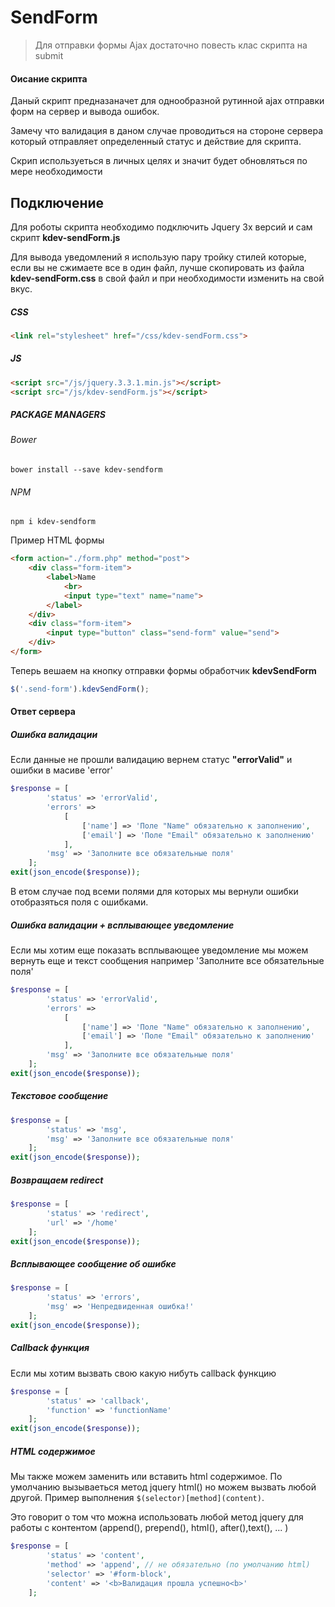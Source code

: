 #  SendForm
> Для отправки формы Ajax   достаточно  повесть клас скрипта на submit

#### Оисание скрипта
Даный скрипт предназаначет для однообразной рутинной ajax отправки форм на сервер и вывода ошибок. 


Замечу что валидация в даном случае проводиться на стороне сервера который отправляет определенный статус и действие для скрипта.

Скрип используеться в личных целях и значит будет обновляться по мере необходимости

## Подключение

Для роботы скрипта необходимо подключить Jquery 3х версий и сам скрипт **kdev-sendForm.js**

Для вывода уведомлений я использую пару тройку стилей которые, если вы не сжимаете все в один файл, лучше скопировать из файла **kdev-sendForm.css** в свой файл и при необходимости изменить на свой вкус.

##### CSS

```html
<link rel="stylesheet" href="/css/kdev-sendForm.css">
```

##### JS

```html
<script src="/js/jquery.3.3.1.min.js"></script>
<script src="/js/kdev-sendForm.js"></script>
```

##### PACKAGE MANAGERS
###### Bower
`bower install --save kdev-sendform`

###### NPM
`npm i kdev-sendform`

Пример HTML формы

```html
<form action="./form.php" method="post">
    <div class="form-item">
        <label>Name
            <br>
            <input type="text" name="name">
        </label>
    </div>
    <div class="form-item">
        <input type="button" class="send-form" value="send">
    </div>
</form>
```

Теперь вешаем на кнопку отправки формы обработчик **kdevSendForm**

```javascript
$('.send-form').kdevSendForm();
```

#### Ответ сервера
##### Ошибка валидации
Если данные не прошли валидацию вернем статус **"errorValid"** и ошибки в масиве 'error'

```php
$response = [
        'status' => 'errorValid',
        'errors' =>
            [
                ['name'] => 'Поле "Name" обязательно к заполнению',
                ['email'] => 'Поле "Email" обязательно к заполнению'
            ],
        'msg' => 'Заполните все обязательные поля'
    ];
exit(json_encode($response));
```
В етом случае под всеми полями для которых мы вернули ошибки отобразяться поля с ошибками.

##### Ошибка валидации + всплывающее уведомление
Если мы хотим еще показать всплывающее уведомление мы можем вернуть еще и текст сообщения например 'Заполните все обязательные поля'

```php
$response = [
        'status' => 'errorValid',
        'errors' =>
            [
                ['name'] => 'Поле "Name" обязательно к заполнению',
                ['email'] => 'Поле "Email" обязательно к заполнению'
            ],
        'msg' => 'Заполните все обязательные поля'
    ];
exit(json_encode($response));
```
##### Текстовое сообщение

```php
$response = [
        'status' => 'msg',
        'msg' => 'Заполните все обязательные поля'
    ];
exit(json_encode($response));
```
##### Возвращаем redirect

```php
$response = [
        'status' => 'redirect',
        'url' => '/home'
    ];
exit(json_encode($response));
```
##### Всплывающее сообщение об ошибке

```php
$response = [
        'status' => 'errors',
        'msg' => 'Непредвиденная ошибка!'
    ];
exit(json_encode($response));
```
##### Сallback функция
Если мы хотим вызвать свою какую нибуть callback функцию

```php
$response = [
        'status' => 'callback',
        'function' => 'functionName'
    ];
exit(json_encode($response));
```

##### HTML  содержимое
Мы также можем заменить или вставить html содержимое.
По умолчанию вызываеться метод  jquery html() но можем вызвать любой другой. Пример выполнения `$(selector)[method](content)`.

Это говорит о том что можна использовать любой метод  jquery для работы с контентом (append(), prepend(), html(),  after(),text(),  ... )
```php
$response = [
        'status' => 'content',
        'method' => 'append', // не обязательно (по умолчанию html)
        'selector' => '#form-block',
        'content' => '<b>Валидация прошла успешно<b>'
    ];
```